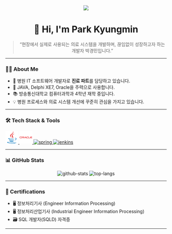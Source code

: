 <div align="center"> 
  <img src="https://capsule-render.vercel.app/api?type=wave&color=auto&height=300&section=header&text=KyungMin%20GitHub&fontSize=80" />
</div>

<h1 align="center">👋 Hi, I'm Park Kyungmin</h1>
<blockquote align="center">“현장에서 실제로 사용되는 의료 시스템을 개발하며, 끊임없이 성장하고자 하는 개발자 박경민입니다.”</blockquote>

---

### 👨‍💻 About Me

- 🏥 병원 IT 소프트웨어 개발자로 **진료 파트**를 담당하고 있습니다.  
- 💼 JAVA, Delphi XE7, Oracle을 주력으로 사용합니다.  
- 📚 방송통신대학교 컴퓨터과학과 4학년 재학 중입니다.  
- 💡 병원 프로세스와 의료 시스템 개선에 꾸준히 관심을 가지고 있습니다.  

---

### 🛠️ Tech Stack & Tools

<p align="left">
  <a href="https://www.java.com" target="_blank" rel="noreferrer">
    <img src="https://raw.githubusercontent.com/devicons/devicon/master/icons/java/java-original.svg" alt="java" width="40" height="40"/>
  </a>
  <a href="https://www.oracle.com/" target="_blank" rel="noreferrer">
    <img src="https://raw.githubusercontent.com/devicons/devicon/master/icons/oracle/oracle-original.svg" alt="oracle" width="40" height="40"/>
  </a>
  <a href="https://spring.io/" target="_blank" rel="noreferrer">
    <img src="https://www.vectorlogo.zone/logos/springio/springio-icon.svg" alt="spring" width="40" height="40"/>
  </a>
  <a href="https://www.jenkins.io" target="_blank" rel="noreferrer">
    <img src="https://www.vectorlogo.zone/logos/jenkins/jenkins-icon.svg" alt="jenkins" width="40" height="40"/>
  </a>
</p>

---

### 📊 GitHub Stats

<div align="center">
  <img src="https://github-readme-stats.vercel.app/api?username=parkyungmin&show_icons=true&locale=en" alt="github-stats" height="180"/>
  <img src="https://github-readme-stats.vercel.app/api/top-langs?username=parkyungmin&show_icons=true&locale=en&layout=compact" alt="top-langs" height="180"/>
</div>

---

### 🏅 Certifications

- 🖥️ 정보처리기사 (Engineer Information Processing)
- 🖥️ 정보처리산업기사 (Industrial Engineer Information Processing)
- 🗃️ SQL 개발자(SQLD) 자격증

---

